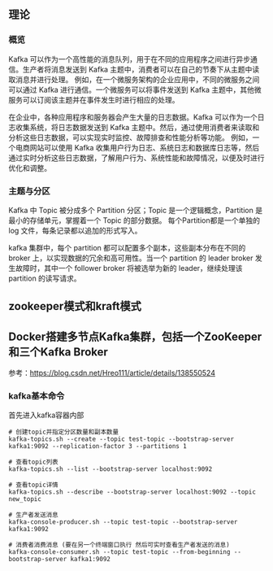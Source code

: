 
## 理论

### 概览
Kafka 可以作为一个高性能的消息队列，用于在不同的应用程序之间进行异步通信。生产者将消息发送到 Kafka 主题中，消费者可以在自己的节奏下从主题中读取消息并进行处理。
例如，在一个微服务架构的企业应用中，不同的微服务之间可以通过 Kafka 进行通信。一个微服务可以将事件发送到 Kafka 主题中，其他微服务可以订阅该主题并在事件发生时进行相应的处理。

在企业中，各种应用程序和服务器会产生大量的日志数据。Kafka 可以作为一个日志收集系统，将日志数据发送到 Kafka 主题中。然后，通过使用消费者来读取和分析这些日志数据，可以实现实时监控、故障排查和性能分析等功能。
例如，一个电商网站可以使用 Kafka 收集用户行为日志、系统日志和数据库日志等，然后通过实时分析这些日志数据，了解用户行为、系统性能和故障情况，以便及时进行优化和调整。

### 主题与分区

Kafka 中 Topic 被分成多个 Partition 分区；Topic 是一个逻辑概念，Partition 是最小的存储单元，掌握着一个 Topic 的部分数据。
每个Partition都是一个单独的 log 文件，每条记录都以追加的形式写入。

kafka 集群中，每个 partition 都可以配置多个副本，这些副本分布在不同的 broker 上，以实现数据的冗余和高可用性。当一个 partition 的 leader broker 发生故障时，其中一个 follower broker 将被选举为新的 leader，继续处理该 partition 的读写请求。


## zookeeper模式和kraft模式



## Docker搭建多节点Kafka集群，包括一个ZooKeeper和三个Kafka Broker
参考：https://blog.csdn.net/Hreo111/article/details/138550524

### kafka基本命令

首先进入kafka容器内部

```shell
# 创建topic并指定分区数量和副本数量
kafka-topics.sh --create --topic test-topic --bootstrap-server kafka1:9092 --replication-factor 3 --partitions 1

# 查看topic列表
kafka-topics.sh --list --bootstrap-server localhost:9092

# 查看topic详情
kafka-topics.sh --describe --bootstrap-server localhost:9092 --topic new_topic

# 生产者发送消息
kafka-console-producer.sh --topic test-topic --bootstrap-server kafka1:9092

# 消费者消费消息 (要在另一个终端窗口执行 然后可实时查看生产者发送的消息)
kafka-console-consumer.sh --topic test-topic --from-beginning --bootstrap-server kafka1:9092

```